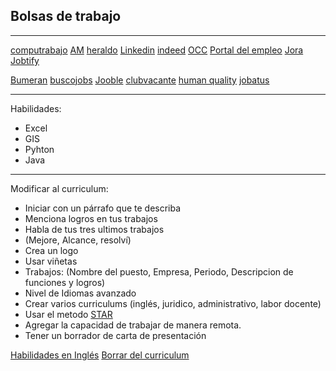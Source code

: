 ## Bolsas de trabajo

---

[computrabajo](https://www.computrabajo.com/)
[AM](https://www.clasificadosam.com/)
[heraldo](https://clasificados.elheraldo.com/)
[Linkedin](https://www.linkedin.com/jobs)
[indeed](https://mx.indeed.com/)
[OCC](https://www.occ.com.mx/)
[Portal del empleo](https://empleo.gob.mx/PortalDigital)
[Jora](https://mx.jora.com/)
[Jobtify](https://jobtify.com.mx/)

[Bumeran](https://www.bumeran.com.mx/)
[buscojobs](https://www.buscojobs.mx/)
[Jooble](https://mx.jooble.org/)
[clubvacante](https://clubvacante.com/)
[human quality](https://www.humanquality.com.mx/bolsa-de-trabajo/)
[jobatus](https://www.jobatus.mx/)

---

Habilidades:
+ Excel
+ GIS
+ Pyhton
+ Java

---

Modificar al curriculum:

+ Iniciar con un párrafo que te describa
+ Menciona logros en tus trabajos
+ Habla de tus tres ultimos trabajos
+ (Mejore, Alcance, resolví)
+ Crea un logo
+ Usar viñetas
+ Trabajos: (Nombre del puesto, Empresa, Periodo, Descripcion de funciones y logros)
+ Nivel de Idiomas avanzado
+ Crear varios curriculums (inglés, juridico, administrativo, labor docente)
+ Usar el metodo [STAR](https://talently.tech/blog/metodo-star-pasar-entrevistas-programacion/)
+ Agregar la capacidad de trabajar de manera remota.
+ Tener un borrador de carta de presentación

[Habilidades en Inglés](https://www.pinterest.com.mx/pin/431853051775215503/)
[Borrar del curriculum](https://www.forwardthinkcareers.com/17-things-to-delete-from-your-resume-effective-immediately/?utm_medium=social&utm_source=pinterest&utm_campaign=tailwind_tribes&utm_content=tribes&utm_term=588498702_20776934_495622)